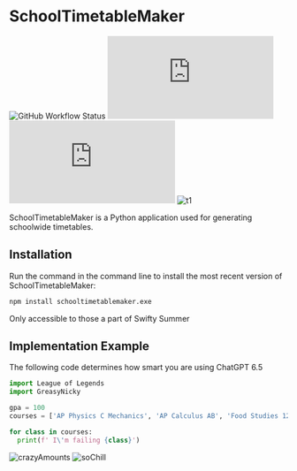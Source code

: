 # SchoolTimetableMaker
![GitHub Workflow Status](https://img.shields.io/github/actions/workflow/status/jhlywa/chess.js/node.js.yml)
![npm](https://img.shields.io/npm/v/chess.js?color=blue)
![npm](https://img.shields.io/npm/dm/chess.js)
![t1](https://pbs.twimg.com/media/ELO6--zVAAA3woI.jpg)

SchoolTimetableMaker is a Python application used for generating schoolwide timetables.

## Installation
Run the command in the command line to install the most recent version of SchoolTimetableMaker:

```sh
npm install schooltimetablemaker.exe
```

Only accessible to those a part of Swifty Summer

## Implementation Example
The following code determines how smart you are using ChatGPT 6.5
```python
import League of Legends
import GreasyNicky

gpa = 100
courses = ['AP Physics C Mechanics', 'AP Calculus AB', 'Food Studies 12']

for class in courses:
  print(f' I\'m failing {class}')
```
![crazyAmounts](https://media.tenor.com/Mglko36jTRoAAAAM/gato-pro.gif)
![soChill](https://i.pinimg.com/originals/60/dd/8e/60dd8e0ea32d69081d4b803b848823d3.gif)
